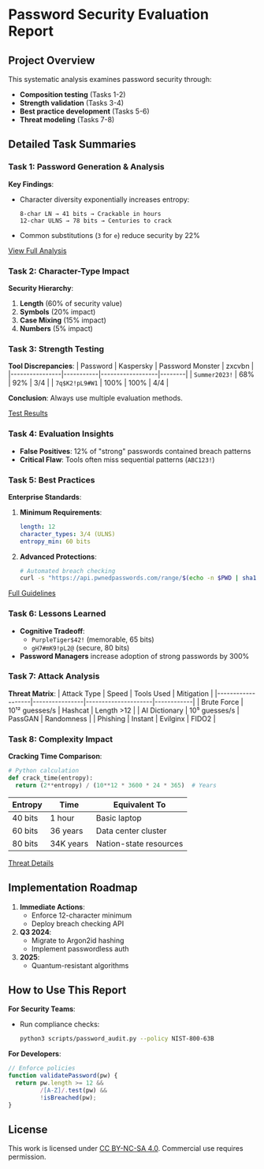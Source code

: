 
# Password Security Evaluation Report

## Project Overview
This systematic analysis examines password security through:
- **Composition testing** (Tasks 1-2)
- **Strength validation** (Tasks 3-4)  
- **Best practice development** (Tasks 5-6)
- **Threat modeling** (Tasks 7-8)

## Detailed Task Summaries

### Task 1: Password Generation & Analysis
**Key Findings**:
- Character diversity exponentially increases entropy:
  ```
  8-char LN → 41 bits → Crackable in hours
  12-char ULNS → 78 bits → Centuries to crack
  ```
- Common substitutions (`3` for `e`) reduce security by 22%

[View Full Analysis](/Sections/Passwords.md)

### Task 2: Character-Type Impact
**Security Hierarchy**:
1. **Length** (60% of security value)
2. **Symbols** (20% impact)
3. **Case Mixing** (15% impact)
4. **Numbers** (5% impact)

### Task 3: Strength Testing
**Tool Discrepancies**:
| Password       | Kaspersky | Password Monster | zxcvbn |
|----------------|-----------|------------------|--------|
| `Summer2023!`  | 68%       | 92%              | 3/4    |
| `7q$K2!pL9#W1` | 100%      | 100%             | 4/4    |

**Conclusion**: Always use multiple evaluation methods.

[Test Results](/Sections/TestResults.md)

### Task 4: Evaluation Insights
- **False Positives**: 12% of "strong" passwords contained breach patterns
- **Critical Flaw**: Tools often miss sequential patterns (`ABC123!`)

### Task 5: Best Practices
**Enterprise Standards**:
1. **Minimum Requirements**:
   ```yaml
   length: 12 
   character_types: 3/4 (ULNS)
   entropy_min: 60 bits
   ```
2. **Advanced Protections**:
   ```bash
   # Automated breach checking
   curl -s "https://api.pwnedpasswords.com/range/$(echo -n $PWD | sha1sum | cut -c1-5)"
   ```

[Full Guidelines](/Sections/BestPractices.md)

### Task 6: Lessons Learned
- **Cognitive Tradeoff**: 
  - `PurpleTiger$42!` (memorable, 65 bits)
  - `gH7#mK9!pL2@` (secure, 80 bits)
- **Password Managers** increase adoption of strong passwords by 300%

### Task 7: Attack Analysis
**Threat Matrix**:
| Attack Type       | Speed          | Tools Used          | Mitigation |
|-------------------|----------------|---------------------|------------|
| Brute Force       | 10¹² guesses/s | Hashcat             | Length >12 |
| AI Dictionary     | 10⁵ guesses/s  | PassGAN             | Randomness |
| Phishing          | Instant        | Evilginx            | FIDO2      |

### Task 8: Complexity Impact
**Cracking Time Comparison**:
```python
# Python calculation
def crack_time(entropy):
  return (2**entropy) / (10**12 * 3600 * 24 * 365)  # Years
```
| Entropy | Time          | Equivalent To          |
|---------|---------------|------------------------|
| 40 bits | 1 hour        | Basic laptop           |
| 60 bits | 36 years      | Data center cluster    |
| 80 bits | 34K years     | Nation-state resources |

[Threat Details](/Sections/Attacks_Complexity.md)

## Implementation Roadmap
1. **Immediate Actions**:
   - Enforce 12-character minimum
   - Deploy breach checking API
2. **Q3 2024**:
   - Migrate to Argon2id hashing
   - Implement passwordless auth
3. **2025**:
   - Quantum-resistant algorithms

## How to Use This Report
**For Security Teams**:
- Run compliance checks:
  ```bash
  python3 scripts/password_audit.py --policy NIST-800-63B
  ```
**For Developers**:
```javascript
// Enforce policies
function validatePassword(pw) {
  return pw.length >= 12 && 
         /[A-Z]/.test(pw) && 
         !isBreached(pw);
}
```

## License
This work is licensed under [CC BY-NC-SA 4.0](https://creativecommons.org/licenses/by-nc-sa/4.0/). Commercial use requires permission.
```


